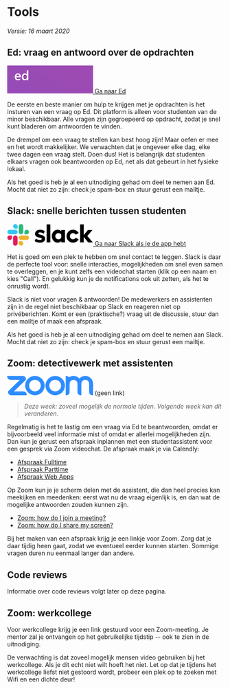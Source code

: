 # Tools

*Versie: 16 maart 2020*

## Ed: vraag en antwoord over de opdrachten

[![Ga naar Ed](ed.png) Ga naar Ed](https://us.edstem.org/)

De eerste en beste manier om hulp te krijgen met je opdrachten is het insturen van een vraag op Ed. Dit platform is alleen voor studenten van de minor beschikbaar. Alle vragen zijn gegroepeerd op opdracht, zodat je snel kunt bladeren om antwoorden te vinden.

De drempel om een vraag te stellen kan best hoog zijn! Maar oefen er mee en het wordt makkelijker. We verwachten dat je ongeveer elke dag, elke twee dagen een vraag stelt. Doen dus! Het is belangrijk dat studenten elkaars vragen ook beantwoorden op Ed, net als dat gebeurt in het fysieke lokaal.

Als het goed is heb je al een uitnodiging gehad om deel te nemen aan Ed. Mocht dat niet zo zijn: check je spam-box en stuur gerust een mailtje. 

## Slack: snelle berichten tussen studenten

[![Ga naar Slack](slack.png) Ga naar Slack als je de app hebt](slack://)

Het is goed om een plek te hebben om snel contact te leggen. Slack is daar de perfecte tool voor: snelle interacties, mogelijkheden om snel even samen te overleggen, en je kunt zelfs een videochat starten (klik op een naam en kies "Call"). En gelukkig kun je de notifications ook uit zetten, als het te onrustig wordt.

Slack is niet voor vragen & antwoorden! De medewerkers en assistenten zijn in de regel niet beschikbaar op Slack en reageren niet op privéberichten. Komt er een (praktische?) vraag uit de discussie, stuur dan een mailtje of maak een afspraak.

Als het goed is heb je al een uitnodiging gehad om deel te nemen aan Slack. Mocht dat niet zo zijn: check je spam-box en stuur gerust een mailtje. 

## Zoom: detectivewerk met assistenten

![Zoom](zoom.png) (geen link)

> *Deze week: zoveel mogelijk de normale tijden. Volgende week kan dit veranderen.*

Regelmatig is het te lastig om een vraag via Ed te beantwoorden, omdat er bijvoorbeeld veel informatie mist of omdat er allerlei mogelijkheden zijn. Dan kun je gerust een afspraak inplannen met een studentassistent voor een gesprek via Zoom videochat. De afspraak maak je via Calendly:

- [Afspraak Fulltime](https://calendly.com/mprog/assistentie)
- [Afspraak Parttime](https://calendly.com/mprog-parttime/assistentie)
- [Afspraak Web Apps](https://calendly.com/app-studio/assistentie)

Op Zoom kun je je scherm delen met de assistent, die dan heel precies kan meekijken en meedenken: eerst wat nu de vraag eigenlijk is, en dan wat de mogelijke antwoorden zouden kunnen zijn.

- [Zoom: how do I join a meeting?](https://support.zoom.us/hc/en-us/articles/201362193-How-Do-I-Join-A-Meeting-)
- [Zoom: how do I share my screen?](https://support.zoom.us/hc/en-us/articles/201362153-How-Do-I-Share-My-Screen-)

Bij het maken van een afspraak krijg je een linkje voor Zoom. Zorg dat je daar tijdig heen gaat, zodat we eventueel eerder kunnen starten. Sommige vragen duren nu eenmaal langer dan andere.

## Code reviews

Informatie over code reviews volgt later op deze pagina.

## Zoom: werkcollege

Voor werkcollege krijg je een link gestuurd voor een Zoom-meeting. Je mentor zal je ontvangen op het gebruikelijke tijdstip -- ook te zien in de uitnodiging.

De verwachting is dat zoveel mogelijk mensen video gebruiken bij het werkcollege. Als je dit echt niet wilt hoeft het niet. Let op dat je tijdens het werkcollege liefst niet gestoord wordt, probeer een plek op te zoeken met Wifi en een dichte deur!


